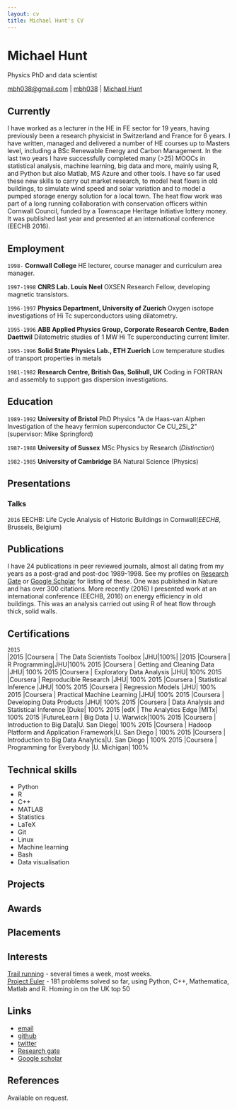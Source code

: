 ```yaml
---
layout: cv
title: Michael Hunt's CV
---
```

# Michael Hunt
Physics PhD and data scientist

<div id="webaddress">
<a href="mailto:mbh038@gmail.com">mbh038@gmail.com</a>
|
<i class="fa fa-github"></i> <a href="http://github.com/mbh038">mbh038</a>
|
<i class="fa fa-twitter"></i> <a href="http://twitter.com/Michael74030350">Michael Hunt</a>
</div>


## Currently

I have worked as a lecturer in the HE in FE sector for 19 years, having previously been a research physicist in Switzerland and France for 6 years. I have written, managed and delivered a number of HE courses up to Masters level, including a BSc Renewable Energy and Carbon Management. In the last two years I have successfully completed many (>25) MOOCs in statistical analysis, machine learning, big data and more, mainly using R, and Python but also Matlab, MS Azure and other tools. I have so far used these new skills to carry out market research, to model heat flows in old buildings, to simulate wind speed and solar variation and to model a pumped storage energy solution for a local town.  The heat flow work was part of a long running collaboration with conservation officers within Cornwall Council, funded by a Townscape Heritage Initiative lottery money. It was published last year and presented at an international conference (EECHB 2016).


## Employment

`1998-`
__Cornwall College__ HE lecturer, course manager and curriculum area manager.

`1997-1998`
__CNRS Lab. Louis Neel__ OXSEN Research Fellow, developing magnetic transistors.

`1996-1997`
__Physics Department, University of Zuerich__ Oxygen isotope investigations of Hi Tc superconductors using dilatometry.

`1995-1996`
__ABB Applied Physics Group, Corporate Research Centre, Baden Daettwil__ Dilatometric studies of 1 MW Hi Tc superconducting current limiter.

`1995-1996`
__Solid State Physics Lab., ETH Zuerich__ Low temperature studies of transport properties in metals

`1981-1982`
__Research Centre, British Gas, Solihull, UK__ Coding in FORTRAN and assembly to support gas dispersion investigations.



## Education

`1989-1992`
__University of Bristol__ PhD Physics "A de Haas-van Alphen Investigation of the heavy fermion superconductor Ce CU_2Si_2" (supervisor: Mike Springford)

`1987-1988`
__University of Sussex__ MSc Physics by Research (_Distinction_)

`1982-1985`
__University of Cambridge__ BA Natural Science (Physics)

## Presentations

### Talks

`2016`
EECHB: Life Cycle Analysis of Historic Buildings in Cornwall(_EECHB_, Brussels, Belgium)

## Publications

I have 24 publications in peer reviewed journals, almost all dating from my years as a post-grad and post-doc 1989-1998. See my profiles on [Research Gate](https://www.researchgate.net/profile/Michael_Hunt3) or [Google Scholar](https://scholar.google.co.uk/citations?hl=en&user=CzkAKxMAAAAJ&view_op=list_works&gmla=AJsN-F5qsrBMkWZIAPb3GNpMTwxYMYZ9GItK2ADl3b7F_q59sYpGJfrmvCB5EVf3lx3pYzmzzfo9jIOc1cQ2u0X57oVi4vMyBw) for listing of these. One was published in Nature and has over 300 citations. More recently (2016) I presented work at an international conference (EECHB, 2016) on energy efficiency in old buildings.  This was an analysis carried out using R of heat flow through thick, solid walls.
<!-- ### Journals -->


## Certifications  

`2015`  
 |2015 |Coursera | The Data Scientists Toolbox |JHU|100%|
 |2015 |Coursera | R Programming|JHU|100%
 2015 |Coursera | Getting and Cleaning Data |JHU| 100%
 2015 |Coursera | Exploratory Data Analysis |JHU| 100%
 2015 |Coursera | Reproducible Research |JHU| 100%
 2015 |Coursera | Statistical Inference |JHU| 100%
 2015 |Coursera | Regression Models |JHU| 100%
 2015 |Coursera | Practical Machine Learning |JHU| 100%
 2015 |Coursera | Developing Data Products |JHU| 100%
 2015 |Coursera | Data Analysis and Statistical Inference |Duke| 100%
 2015 |edX | The Analytics Edge |MITx| 100%
 2015 |FutureLearn | Big Data | U. Warwick|100%
 2015 |Coursera | Introduction to Big Data|U. San Diego| 100%
 2015 |Coursera | Hadoop Platform and Application Framework|U. San Diego | 100%
 2015 |Coursera | Introduction to Big Data Analytics|U. San Diego | 100%
 2015 |Coursera | Programming for Everybody |U. Michigan| 100%

## Technical skills

* Python
* R
* C++
* MATLAB
* Statistics
* LaTeX
* Git
* Linux
* Machine learning
* Bash
* Data visualisation


## Projects

## Awards

## Placements

## Interests
[Trail running](https://www.strava.com/athletes/2833710) - several times a week, most weeks.  
[Project Euler](https://projecteuler.net/progress) - 181 problems solved so far, using Python, C++, Mathematica, Matlab and R. Homing in on the UK top 50

## Links

* <i class="fa fa-envelope"></i> <a href="mailto:mbh038@gmail.com">email</a><br />
* <i class="fa fa-github"></i> <a href="http://github.com/mbh038">github</a><br />
* <i class="fa fa-twitter"></i> <a href="https://twitter.com/Michael74030350?lang=en-gb">twitter</a><br />
* <i class="fa fa-research-gate"></i> <a href="https://www.researchgate.net/profile/Michael_Hunt3">Research gate</a><br />
* <i class="fa fa-google"></i> <a href="https://scholar.google.co.uk/citations?user=CzkAKxMAAAAJ&hl=en">Google scholar</a>

## References

Available on request.

<!-- ### Footer

Last updated: May 2013 -->

